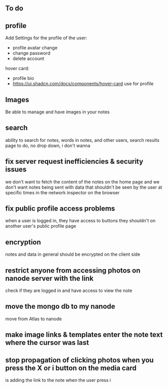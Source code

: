 ## To do

## profile

Add Settings for the profile of the user:

- profile avatar change
- change password
- delete account

hover card:

- profile bio
- https://ui.shadcn.com/docs/components/hover-card use for profile

## Images

Be able to manage and have images in your notes

## search

ability to search for notes, words in notes, and other users, search results page to do, no drop down, i don't wanna

## fix server request inefficiencies & security issues

we don't want to fetch the content of the notes on the home page and we don't want notes being sent with data that shouldn't be seen by the user at specific times in the network inspector on the browser 

## fix public profile access problems

when a user is logged in, they have access to buttons they shouldn't on another user's public profile page

## encryption

notes and data in general should be encrypted on the client side

## restrict anyone from accessing photos on nanode server with the link

check if they are logged in and have access to view the note

## move the mongo db to my nanode

move from Atlas to nanode

## make image links & templates enter the note text where the cursor was last

## stop propagation of clicking photos when you press the X or i button on the media card

is adding the link to the note when the user press i


